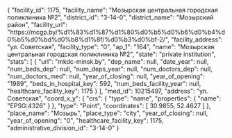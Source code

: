 {
    "facility_id": 1175,
    "facility_name": "Мозырская центральная городская поликлиника №2",
    "district_id": "3-14-0",
    "district_name": "Мозырский район",
    "facility_url": "https:\/\/mcgp.by\/%d1%83%d1%87%d1%80%d0%b5%d0%b6%d0%b4%d0%b5%d0%bd%d0%b8%d1%8f\/%d0%b3%d0%bf-2\/",
    "facility_address": "ул. Советская",
    "facility_type": "0",
    "ap_1": "164",
    "name": "Мозырская центральная городская поликлиника №2",
    "state": "private institution",
    "stats": [
        {
            "url": "mkdc-minsk.by",
            "dep_name": null,
            "date_year": null,
            "num_beds_dep": null,
            "num_deps_year": null,
            "num_doctors_dep": null,
            "num_doctors_med": null,
            "year_of_closing": null,
            "year_of_opening": "1989",
            "beds_in_hospital_key": 592,
            "num_beds_facility_year": null,
            "healthcare_facility_key": 1175
        }
    ],
    "med_id": 10215497,
    "address": "ул. Советская",
    "coord_x_y": {
        "crs": {
            "type": "name",
            "properties": {
                "name": "EPSG:4326"
            }
        },
        "type": "Point",
        "coordinates": [
            30.9855,
            52.4627
        ]
    },
    "place_name": "Мозырь",
    "place_type": "city",
    "year_of_closing": null,
    "year_of_opening": "0",
    "healthcare_facility_key": 1175,
    "administrative_division_id": "3-14-0"
}